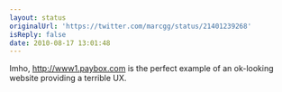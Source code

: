 ```yaml
---
layout: status
originalUrl: 'https://twitter.com/marcgg/status/21401239268'
isReply: false
date: 2010-08-17 13:01:48
---
```


Imho, http://www1.paybox.com is the perfect example of an ok-looking website providing a terrible UX.
